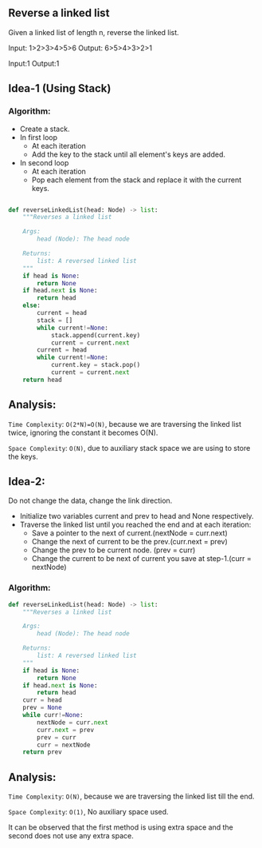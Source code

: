 ## Reverse a linked list

Given a linked list of length n, reverse the linked list.

Input: 1>2>3>4>5>6
Output: 6>5>4>3>2>1

Input:1
Output:1

## Idea-1 (Using Stack)

### Algorithm:

- Create a stack.
- In first loop
  - At each iteration
  - Add the key to the stack until all element's keys are added.
- In second loop
  - At each iteration
  - Pop each element from the stack and replace it with the current keys.

```py

def reverseLinkedList(head: Node) -> list:
    """Reverses a linked list

    Args:
        head (Node): The head node

    Returns:
        list: A reversed linked list
    """
    if head is None:
        return None
    if head.next is None:
        return head
    else:
        current = head
        stack = []
        while current!=None:
            stack.append(current.key)
            current = current.next
        current = head
        while current!=None:
            current.key = stack.pop()
            current = current.next
    return head

```

## Analysis:

`Time Complexity`: `O(2*N)=O(N)`, because we are traversing the linked list twice, ignoring the constant it becomes O(N).

`Space Complexity`: `O(N)`, due to auxiliary stack space we are using to store the keys.

## Idea-2:

Do not change the data, change the link direction.

- Initialize two variables current and prev to head and None respectively.
- Traverse the linked list until you reached the end and at each iteration:
  - Save a pointer to the next of current.(nextNode = curr.next)
  - Change the next of current to be the prev.(curr.next = prev)
  - Change the prev to be current node. (prev = curr)
  - Change the current to be next of current you save at step-1.(curr = nextNode)

### Algorithm:

```py
def reverseLinkedList(head: Node) -> list:
    """Reverses a linked list

    Args:
        head (Node): The head node

    Returns:
        list: A reversed linked list
    """
    if head is None:
        return None
    if head.next is None:
        return head
    curr = head
    prev = None
    while curr!=None:
        nextNode = curr.next
        curr.next = prev
        prev = curr
        curr = nextNode
    return prev
```

## Analysis:

`Time Complexity`: `O(N)`, because we are traversing the linked list till the end.

`Space Complexity`: `O(1)`, No auxiliary space used.

It can be observed that the first method is using extra space and the second does not use any extra space.
